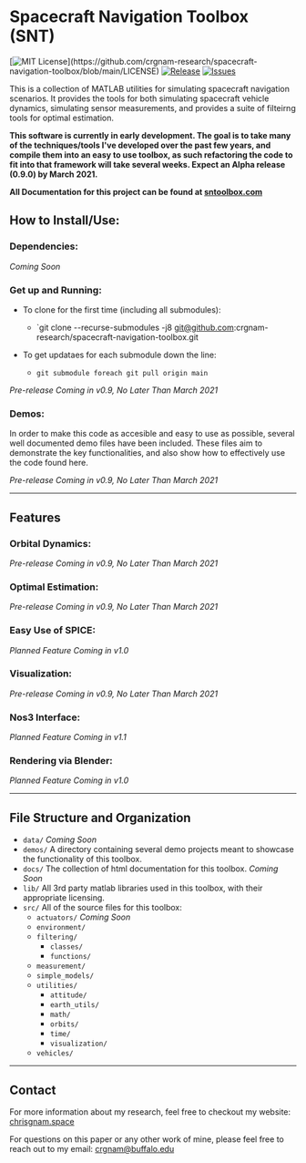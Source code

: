 # Spacecraft Navigation Toolbox (SNT)

[![MIT License](https://img.shields.io/apm/l/atomic-design-ui.svg?)](https://github.com/crgnam-research/spacecraft-navigation-toolbox/blob/main/LICENSE)
[![Release](https://img.shields.io/github/v/release/crgnam-research/spacecraft-navigation-toolbox?include_prereleases)](https://github.com/crgnam-research/spacecraft-navigation-toolbox/releases/tag/v0.1)
[![Issues](https://img.shields.io/github/issues/crgnam-research/spacecraft-navigation-toolbox)](https://github.com/crgnam-research/spacecraft-navigation-toolbox/issues)

This is a collection of MATLAB utilities for simulating spacecraft navigation scenarios.  It provides the tools for both simulating spacecraft vehicle dynamics, simulating sensor measurements, and provides a suite of filteirng tools for optimal estimation.

**This software is currently in early development.  The goal is to take many of the techniques/tools I've developed over the past few years, and compile them into an easy to use toolbox, as such refactoring the code to fit into that framework will take several weeks.  Expect an Alpha release (0.9.0) by March 2021.**

**All Documentation for this project can be found at [sntoolbox.com](sntoolbox.com)**

## How to Install/Use:
### Dependencies:
*Coming Soon*
<!-- While most 3rd party libraries are included in `lib/`, some functionality of this toolkit also depends on the JPL's SPICE Toolkit.  If you wish to use any SPICE kernels, you will need to install the [Spice Toolkit's MATLAB bindings](https://naif.jpl.nasa.gov/naif/toolkit_MATLAB.html). -->

<!-- For the in the loop image processing steps, an installation of python3.7 and bpy2.83 or higher is required. -->

### Get up and Running:
- To clone for the first time (including all submodules):
  - `git clone --recurse-submodules -j8 git@github.com:crgnam-research/spacecraft-navigation-toolbox.git

- To get updataes for each submodule down the line:
  - `git submodule foreach git pull origin main`

*Pre-release Coming in v0.9, No Later Than March 2021*

### Demos:
In order to make this code as accesible and easy to use as possible, several well documented demo files have been included.  These files aim to demonstrate the key functionalities, and also show how to effectively use the code found here.

*Pre-release Coming in v0.9, No Later Than March 2021*

***
## Features
### Orbital Dynamics:
*Pre-release Coming in v0.9, No Later Than March 2021*

### Optimal Estimation:
*Pre-release Coming in v0.9, No Later Than March 2021*

### Easy Use of SPICE:
*Planned Feature Coming in v1.0*

### Visualization:
*Pre-release Coming in v0.9, No Later Than March 2021*

### Nos3 Interface:
*Planned Feature Coming in v1.1*

### Rendering via Blender:
*Planned Feature Coming in v1.0*



***
## File Structure and Organization
 - `data/`  *Coming Soon*
- `demos/`  A directory containing several demo projects meant to showcase the functionality of this toolbox.
- `docs/`  The collection of html documentation for this toolbox.  *Coming Soon*
- `lib/`  All 3rd party matlab libraries used in this toolbox, with their appropriate licensing.
- `src/`  All of the source files for this toolbox:
    - `actuators/` *Coming Soon*
    - `environment/` 
    - `filtering/`
        - `classes/`
        - `functions/`
    - `measurement/`
    - `simple_models/`
    - `utilities/`
        - `attitude/`
        - `earth_utils/`
        - `math/`
        - `orbits/`
        - `time/`
        - `visualization/`
    - `vehicles/`

***
## Contact
For more information about my research, feel free to checkout my website: [chrisgnam.space](https://www.chrisgnam.space)

For questions on this paper or any other work of mine, please feel free to reach out to my email: [crgnam@buffalo.edu](mailto:crgnam@buffalo.edu)
